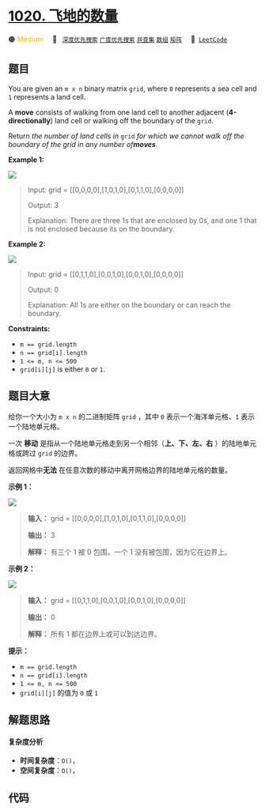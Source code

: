# [1020. 飞地的数量](https://leetcode.com/problems/number-of-enclaves)

🟠 <font color=#ffb800>Medium</font>&emsp; 🔖&ensp; [`深度优先搜索`](/leetcode/outline/tag/depth-first-search.md) [`广度优先搜索`](/leetcode/outline/tag/breadth-first-search.md) [`并查集`](/leetcode/outline/tag/union-find.md) [`数组`](/leetcode/outline/tag/array.md) [`矩阵`](/leetcode/outline/tag/matrix.md)&emsp; 🔗&ensp;[`LeetCode`](https://leetcode.com/problems/number-of-enclaves)


## 题目

You are given an `m x n` binary matrix `grid`, where `0` represents a sea cell
and `1` represents a land cell.

A **move** consists of walking from one land cell to another adjacent
(**4-directionally**) land cell or walking off the boundary of the `grid`.

Return _the number of land cells in_ `grid` _for which we cannot walk off the
boundary of the grid in any number of**moves**_.



**Example 1:**

![](https://assets.leetcode.com/uploads/2021/02/18/enclaves1.jpg)

> Input: grid = [[0,0,0,0],[1,0,1,0],[0,1,1,0],[0,0,0,0]]
> 
> Output: 3
> 
> Explanation: There are three 1s that are enclosed by 0s, and one 1 that is not enclosed because its on the boundary.

**Example 2:**

![](https://assets.leetcode.com/uploads/2021/02/18/enclaves2.jpg)

> Input: grid = [[0,1,1,0],[0,0,1,0],[0,0,1,0],[0,0,0,0]]
> 
> Output: 0
> 
> Explanation: All 1s are either on the boundary or can reach the boundary.

**Constraints:**

  * `m == grid.length`
  * `n == grid[i].length`
  * `1 <= m, n <= 500`
  * `grid[i][j]` is either `0` or `1`.


## 题目大意

给你一个大小为 `m x n` 的二进制矩阵 `grid` ，其中 `0` 表示一个海洋单元格、`1` 表示一个陆地单元格。

一次 **移动** 是指从一个陆地单元格走到另一个相邻（**上、下、左、右** ）的陆地单元格或跨过 `grid` 的边界。

返回网格中**无法** 在任意次数的移动中离开网格边界的陆地单元格的数量。



**示例 1：**

![](https://assets.leetcode.com/uploads/2021/02/18/enclaves1.jpg)

> 
> 
> 
> 
> 
> **输入：** grid = [[0,0,0,0],[1,0,1,0],[0,1,1,0],[0,0,0,0]]
> 
> **输出：** 3
> 
> **解释：** 有三个 1 被 0 包围。一个 1 没有被包围，因为它在边界上。
> 
> 

**示例 2：**

![](https://assets.leetcode.com/uploads/2021/02/18/enclaves2.jpg)

> 
> 
> 
> 
> 
> **输入：** grid = [[0,1,1,0],[0,0,1,0],[0,0,1,0],[0,0,0,0]]
> 
> **输出：** 0
> 
> **解释：** 所有 1 都在边界上或可以到达边界。
> 
> 



**提示：**

  * `m == grid.length`
  * `n == grid[i].length`
  * `1 <= m, n <= 500`
  * `grid[i][j]` 的值为 `0` 或 `1`


## 解题思路

#### 复杂度分析

- **时间复杂度**：`O()`，
- **空间复杂度**：`O()`，

## 代码

```javascript

```